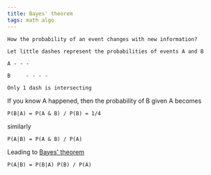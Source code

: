 ```yaml
---
title: Bayes' theorem
tags: math algo
---
```


	How the probability of an event changes with new information? 

    Let little dashes represent the probabilities of events A and B

    A - - -

    B     - - - - 

    Only 1 dash is intersecting 

If you know A happened, then the probability of B given A becomes

    P(B|A) = P(A & B) / P(B) = 1/4

similarly 

    P(A|B) = P(A & B) / P(A)

Leading to [Bayes' theorem](https://en.wikipedia.org/wiki/Bayes%27_theorem) 

    P(A|B) = P(B|A) P(B) / P(A)

